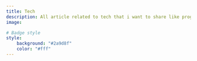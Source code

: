 ```yaml
---
title: Tech
description: All article related to tech that i want to share like programming, websites, etc
image:

# Badge style
style:
    background: "#2a9d8f"
    color: "#fff"
---
```

